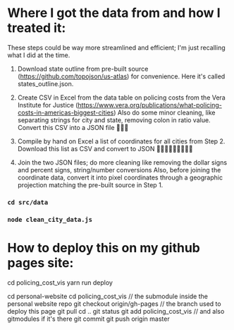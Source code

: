 # Where I got the data from and how I treated it:

These steps could be way more streamlined and efficient; I'm just recalling what I did at the time.

1. Download state outline from pre-built source (https://github.com/topojson/us-atlas) for convenience. Here it's called states_outline.json.

2. Create CSV in Excel from the data table on policing costs from the Vera Institute for Justice (https://www.vera.org/publications/what-policing-costs-in-americas-biggest-cities)
Also do some minor cleaning, like separating strings for city and state, removing colon in ratio value.
Convert this CSV into a JSON file 🤦🏾‍♀️

3. Compile by hand on Excel a list of coordinates for all cities from Step 2. Download this list as CSV and convert to JSON 🤦🏾‍♀️🤦🏾‍♀️🤦🏾‍♀️

4. Join the two JSON files; do more cleaning like removing the dollar signs and percent signs, string/number conversions
Also, before joining the coordinate data, convert it into pixel coordinates through a geographic projection matching the pre-built source in Step 1.
### `cd src/data`
### `node clean_city_data.js`

# How to deploy this on my github pages site:

cd policing_cost_vis
yarn run deploy

cd personal-website
cd policing_cost_vis // the submodule inside the personal website repo
git checkout origin/gh-pages // the branch used to deploy this page
git pull
cd ..
git status
git add policing_cost_vis // and also gitmodules if it's there
git commit 
git push origin master



